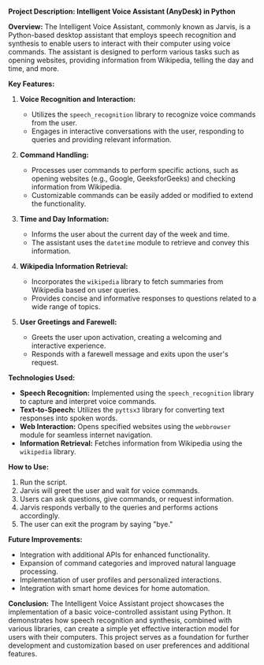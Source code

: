 **Project Description: Intelligent Voice Assistant (AnyDesk) in Python**

**Overview:**
The Intelligent Voice Assistant, commonly known as Jarvis, is a Python-based desktop assistant that employs speech recognition and synthesis to enable users to interact with their computer using voice commands. The assistant is designed to perform various tasks such as opening websites, providing information from Wikipedia, telling the day and time, and more.

**Key Features:**

1. **Voice Recognition and Interaction:**
   - Utilizes the `speech_recognition` library to recognize voice commands from the user.
   - Engages in interactive conversations with the user, responding to queries and providing relevant information.

2. **Command Handling:**
   - Processes user commands to perform specific actions, such as opening websites (e.g., Google, GeeksforGeeks) and checking information from Wikipedia.
   - Customizable commands can be easily added or modified to extend the functionality.

3. **Time and Day Information:**
   - Informs the user about the current day of the week and time.
   - The assistant uses the `datetime` module to retrieve and convey this information.

4. **Wikipedia Information Retrieval:**
   - Incorporates the `wikipedia` library to fetch summaries from Wikipedia based on user queries.
   - Provides concise and informative responses to questions related to a wide range of topics.

5. **User Greetings and Farewell:**
   - Greets the user upon activation, creating a welcoming and interactive experience.
   - Responds with a farewell message and exits upon the user's request.

**Technologies Used:**
- **Speech Recognition:** Implemented using the `speech_recognition` library to capture and interpret voice commands.
- **Text-to-Speech:** Utilizes the `pyttsx3` library for converting text responses into spoken words.
- **Web Interaction:** Opens specified websites using the `webbrowser` module for seamless internet navigation.
- **Information Retrieval:** Fetches information from Wikipedia using the `wikipedia` library.

**How to Use:**
1. Run the script.
2. Jarvis will greet the user and wait for voice commands.
3. Users can ask questions, give commands, or request information.
4. Jarvis responds verbally to the queries and performs actions accordingly.
5. The user can exit the program by saying "bye."

**Future Improvements:**
- Integration with additional APIs for enhanced functionality.
- Expansion of command categories and improved natural language processing.
- Implementation of user profiles and personalized interactions.
- Integration with smart home devices for home automation.

**Conclusion:**
The Intelligent Voice Assistant project showcases the implementation of a basic voice-controlled assistant using Python. It demonstrates how speech recognition and synthesis, combined with various libraries, can create a simple yet effective interaction model for users with their computers. This project serves as a foundation for further development and customization based on user preferences and additional features.
